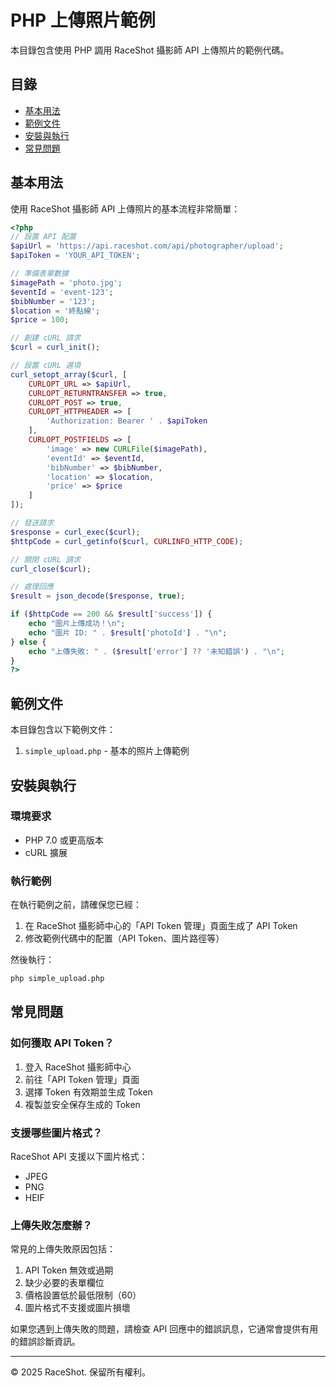 # PHP 上傳照片範例

本目錄包含使用 PHP 調用 RaceShot 攝影師 API 上傳照片的範例代碼。

## 目錄

- [基本用法](#基本用法)
- [範例文件](#範例文件)
- [安裝與執行](#安裝與執行)
- [常見問題](#常見問題)

## 基本用法

使用 RaceShot 攝影師 API 上傳照片的基本流程非常簡單：

```php
<?php
// 設置 API 配置
$apiUrl = 'https://api.raceshot.com/api/photographer/upload';
$apiToken = 'YOUR_API_TOKEN';

// 準備表單數據
$imagePath = 'photo.jpg';
$eventId = 'event-123';
$bibNumber = '123';
$location = '終點線';
$price = 100;

// 創建 cURL 請求
$curl = curl_init();

// 設置 cURL 選項
curl_setopt_array($curl, [
    CURLOPT_URL => $apiUrl,
    CURLOPT_RETURNTRANSFER => true,
    CURLOPT_POST => true,
    CURLOPT_HTTPHEADER => [
        'Authorization: Bearer ' . $apiToken
    ],
    CURLOPT_POSTFIELDS => [
        'image' => new CURLFile($imagePath),
        'eventId' => $eventId,
        'bibNumber' => $bibNumber,
        'location' => $location,
        'price' => $price
    ]
]);

// 發送請求
$response = curl_exec($curl);
$httpCode = curl_getinfo($curl, CURLINFO_HTTP_CODE);

// 關閉 cURL 請求
curl_close($curl);

// 處理回應
$result = json_decode($response, true);

if ($httpCode == 200 && $result['success']) {
    echo "圖片上傳成功！\n";
    echo "圖片 ID: " . $result['photoId'] . "\n";
} else {
    echo "上傳失敗: " . ($result['error'] ?? '未知錯誤') . "\n";
}
?>
```

## 範例文件

本目錄包含以下範例文件：

1. `simple_upload.php` - 基本的照片上傳範例

## 安裝與執行

### 環境要求

- PHP 7.0 或更高版本
- cURL 擴展

### 執行範例

在執行範例之前，請確保您已經：

1. 在 RaceShot 攝影師中心的「API Token 管理」頁面生成了 API Token
2. 修改範例代碼中的配置（API Token、圖片路徑等）

然後執行：

```bash
php simple_upload.php
```

## 常見問題

### 如何獲取 API Token？

1. 登入 RaceShot 攝影師中心
2. 前往「API Token 管理」頁面
3. 選擇 Token 有效期並生成 Token
4. 複製並安全保存生成的 Token

### 支援哪些圖片格式？

RaceShot API 支援以下圖片格式：
- JPEG
- PNG
- HEIF

### 上傳失敗怎麼辦？

常見的上傳失敗原因包括：

1. API Token 無效或過期
2. 缺少必要的表單欄位
3. 價格設置低於最低限制（60）
4. 圖片格式不支援或圖片損壞

如果您遇到上傳失敗的問題，請檢查 API 回應中的錯誤訊息，它通常會提供有用的錯誤診斷資訊。

---

© 2025 RaceShot. 保留所有權利。
